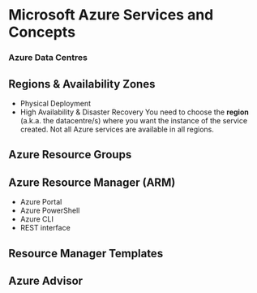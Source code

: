 # Microsoft Azure Services and Concepts


### Azure Data Centres

## Regions & Availability Zones
- Physical Deployment
- High Availability & Disaster Recovery
You need to choose the **region** (a.k.a. the datacentre/s) where you want the instance of the service created.
Not all Azure services are available in all regions.

## Azure Resource Groups

## Azure Resource Manager (ARM)
- Azure Portal
- Azure PowerShell
- Azure CLI
- REST interface

## Resource Manager Templates

## Azure Advisor
